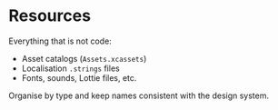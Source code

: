 # Resources

Everything that is not code:

- Asset catalogs (`Assets.xcassets`)
- Localisation `.strings` files
- Fonts, sounds, Lottie files, etc.

Organise by type and keep names consistent with the design system.
